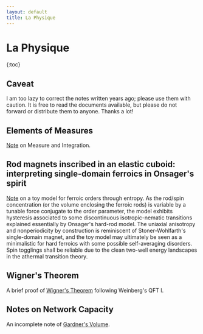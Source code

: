```yaml
---
layout: default
title: La Physique
---
```

# La Physique

{:toc}

## Caveat
I am too lazy to correct the notes written years ago; please use them with caution. It is free to read the documents available, but please do not forward or distribute them to anyone. Thanks a lot!

## Elements of Measures
[Note](../assets/notes/Measures.pdf) on Measure and Integration.

## Rod magnets inscribed in an elastic cuboid: interpreting single-domain ferroics in Onsager's spirit

[Note](https://arxiv.org/abs/2206.01811) on a toy model for ferroic orders through entropy. As the rod/spin concentration (or the volume enclosing the ferroic rods) is variable by a tunable force conjugate to the order parameter, the model exhibits hysteresis associated to some discontinuous isotropic-nematic transitions explained essentially by Onsager's hard-rod model. The uniaxial anisotropy and nonperiodicity by construction is reminiscent of Stoner-Wohlfarth's single-domain magnet, and the toy model may ultimately be seen as a minimalistic for hard ferroics with some possible self-averaging disorders. Spin togglings shall be reliable due to the clean two-well energy landscapes in the athermal transition theory.

## Wigner's Theorem
A brief proof of [Wigner's Theorem](../assets/notes/Wigner's_Theorem.pdf) following Weinberg's QFT I.

## Notes on Network Capacity
An incomplete note of [Gardner's Volume](../assets/notes/Notes_on_Gardner's_Volume.pdf).
